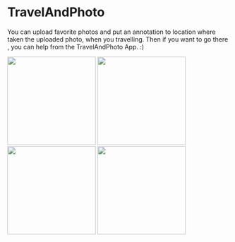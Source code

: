 # TravelAndPhoto

You can upload favorite photos and put an annotation to location where taken the uploaded photo, when you travelling. Then if you want to go there , you can help from the TravelAndPhoto App. :)

<p float="left">
  <img src="https://user-images.githubusercontent.com/37957489/145385981-39628304-0f9c-424f-abf6-4ddecc1a6869.png" width="200" />
  <img src="https://user-images.githubusercontent.com/37957489/145386011-8462dc09-bda3-4a72-9616-2bebe471f723.png" width="200" /> 
  <img src="https://user-images.githubusercontent.com/37957489/145828867-701f73ad-1fc5-495d-a782-33c18353b771.png" width="200" />
  <img src="https://user-images.githubusercontent.com/37957489/145828846-e3a3af11-3308-44a3-807d-790b3a0c7fb2.png" width="200" />
</p>

